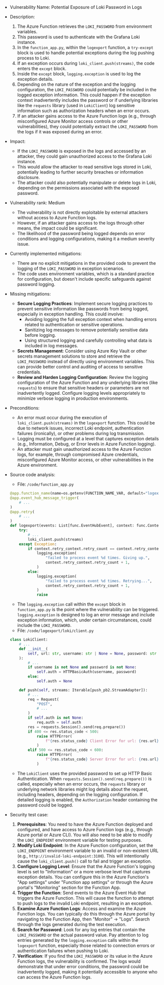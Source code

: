 - Vulnerability Name: Potential Exposure of Loki Password in Logs
- Description:
    1. The Azure Function retrieves the `LOKI_PASSWORD` from environment variables.
    2. This password is used to authenticate with the Grafana Loki instance.
    3. In the `function_app.py`, within the `logexport` function, a `try-except` block is used to handle potential exceptions during the log pushing process to Loki.
    4. If an exception occurs during `loki_client.push(streams)`, the code enters the `except` block.
    5. Inside the `except` block, `logging.exception` is used to log the exception details.
    6. Depending on the nature of the exception and the logging configuration, the `LOKI_PASSWORD` could potentially be included in the logged exception information. This could happen if the exception context inadvertently includes the password or if underlying libraries like the `requests` library (used in `LokiClient`) log sensitive information such as authorization headers when an error occurs.
    7. If an attacker gains access to the Azure Function logs (e.g., through misconfigured Azure Monitor access controls or other vulnerabilities), they could potentially extract the `LOKI_PASSWORD` from the logs if it was exposed during an error.

- Impact:
    - If the `LOKI_PASSWORD` is exposed in the logs and accessed by an attacker, they could gain unauthorized access to the Grafana Loki instance.
    - This would allow the attacker to read sensitive logs stored in Loki, potentially leading to further security breaches or information disclosure.
    - The attacker could also potentially manipulate or delete logs in Loki, depending on the permissions associated with the exposed password.

- Vulnerability rank: Medium
    - The vulnerability is not directly exploitable by external attackers without access to Azure Function logs.
    - However, if an attacker gains access to the logs through other means, the impact could be significant.
    - The likelihood of the password being logged depends on error conditions and logging configurations, making it a medium severity issue.

- Currently implemented mitigations:
    - There are no explicit mitigations in the provided code to prevent the logging of the `LOKI_PASSWORD` in exception scenarios.
    - The code uses environment variables, which is a standard practice for configuration, but doesn't include specific safeguards against password logging.

- Missing mitigations:
    - **Secure Logging Practices**: Implement secure logging practices to prevent sensitive information like passwords from being logged, especially in exception handling. This could involve:
        - Avoiding logging the full exception context when handling errors related to authentication or sensitive operations.
        - Sanitizing log messages to remove potentially sensitive data before logging.
        - Using structured logging and carefully controlling what data is included in log messages.
    - **Secrets Management**: Consider using Azure Key Vault or other secrets management solutions to store and retrieve the `LOKI_PASSWORD` instead of directly using environment variables. This can provide better control and auditing of access to sensitive credentials.
    - **Review and Harden Logging Configuration**: Review the logging configuration of the Azure Function and any underlying libraries (like `requests`) to ensure that sensitive headers or parameters are not inadvertently logged. Configure logging levels appropriately to minimize verbose logging in production environments.

- Preconditions:
    - An error must occur during the execution of `loki_client.push(streams)` in the `logexport` function. This could be due to network issues, incorrect Loki endpoint, authentication failures (ironically), or other problems during log transmission.
    - Logging must be configured at a level that captures exception details (e.g., Information, Debug, or Error levels in Azure Function logging).
    - An attacker must gain unauthorized access to the Azure Function logs, for example, through compromised Azure credentials, misconfigured Azure Monitor access, or other vulnerabilities in the Azure environment.

- Source code analysis:
    - File: `/code/function_app.py`
    ```python
    @app.function_name(name=os.getenv(FUNCTION_NAME_VAR, default="logexport"))
    @app.event_hub_message_trigger(
        # ...
    )
    @app.retry(
        # ...
    )
    def logexport(events: List[func.EventHubEvent], context: func.Context) -> None:
        try:
            # ...
            loki_client.push(streams)
        except Exception:
            if context.retry_context.retry_count == context.retry_context.max_retry_count:
                logging.exception(
                    "failed to process event %d times. Giving up.",
                    context.retry_context.retry_count + 1,
                )
            else:
                logging.exception(
                    "failed to process event %d times. Retrying...",
                    context.retry_context.retry_count + 1,
                )
                raise
    ```
    - The `logging.exception` call within the `except` block in `function_app.py` is the point where the vulnerability can be triggered. `logging.exception` is designed to log an error message and include exception information, which, under certain circumstances, could include the `LOKI_PASSWORD`.
    - File: `/code/logexport/loki/client.py`
    ```python
    class LokiClient:
        # ...
        def __init__(
            self, url: str, username: str | None = None, password: str | None = None
        ):
            # ...
            if username is not None and password is not None:
                self.auth = HTTPBasicAuth(username, password)
            else:
                self.auth = None

        def push(self, streams: Iterable[push_pb2.StreamAdapter]):
            # ...
            req = Request(
                "POST",
                # ...
            )
            if self.auth is not None:
                req.auth = self.auth
            res = requests.Session().send(req.prepare())
            if 400 <= res.status_code < 500:
                raise HTTPError(
                    f"{res.status_code} Client Error for url: {res.url}: {res.text}"
                )
            elif 500 <= res.status_code < 600:
                raise HTTPError(
                    f"{res.status_code} Server Error for url: {res.url}: {res.text}"
                )
    ```
    - The `LokiClient` uses the provided password to set up HTTP Basic Authentication. When `requests.Session().send(req.prepare())` is called, especially when an error occurs, the `requests` library or underlying network libraries might log details about the request, including headers, depending on the logging configuration. If detailed logging is enabled, the `Authorization` header containing the password could be logged.

- Security test case:
    1. **Prerequisites**: You need to have the Azure Function deployed and configured, and have access to Azure Function logs (e.g., through Azure portal or Azure CLI). You will also need to be able to modify the `LOKI_ENDPOINT` environment variable for testing purposes.
    2. **Modify Loki Endpoint**: In the Azure Function configuration, set the `LOKI_ENDPOINT` environment variable to an invalid or non-existent URL (e.g., `http://invalid-loki-endpoint:3100`). This will intentionally cause the `loki_client.push()` call to fail and trigger an exception.
    3. **Configure Logging Level**: Ensure that the Azure Function's logging level is set to "Information" or a more verbose level that captures exception details. You can configure this in the Azure Function's "App settings" under "Function app settings" or through the Azure portal's "Monitoring" section for the Function App.
    4. **Trigger the Function**: Send events to the Azure Event Hub that triggers the Azure Function. This will cause the function to attempt to push logs to the invalid Loki endpoint, resulting in an exception.
    5. **Examine Azure Function Logs**: Access and examine the Azure Function logs. You can typically do this through the Azure portal by navigating to the Function App, then "Monitor" -> "Logs". Search through the logs generated during the test execution.
    6. **Search for Password**: Look for any log entries that contain the `LOKI_PASSWORD` or the actual password value. Pay attention to log entries generated by the `logging.exception` calls within the `logexport` function, especially those related to connection errors or authentication failures when pushing to Loki.
    7. **Verification**: If you find the `LOKI_PASSWORD` or its value in the Azure Function logs, the vulnerability is confirmed. The logs would demonstrate that under error conditions, the password could be inadvertently logged, making it potentially accessible to anyone who can access the Azure Function logs.